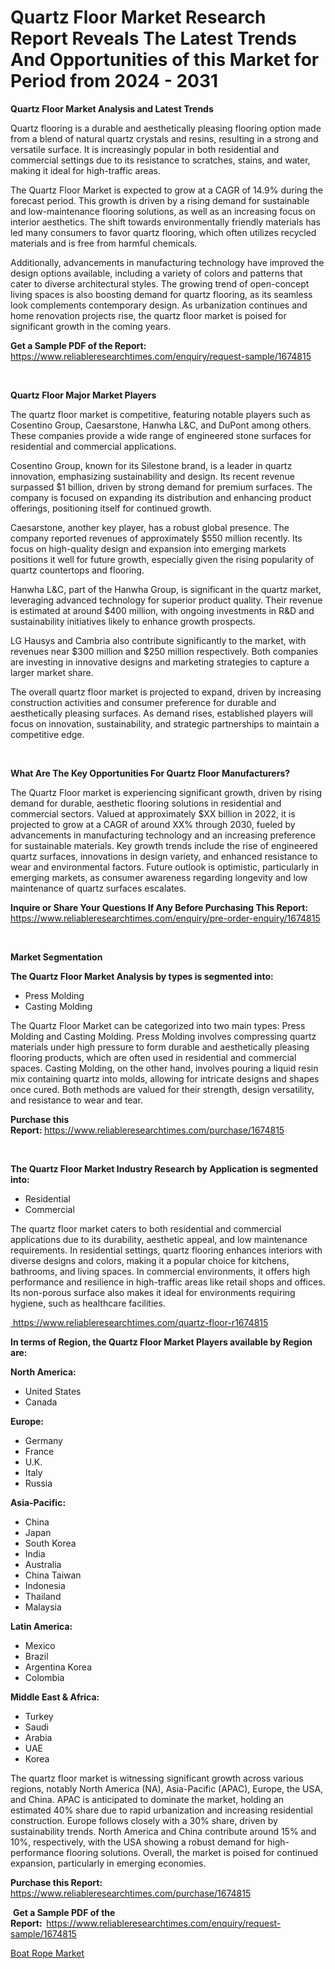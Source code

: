 <p><h1>Quartz Floor Market Research Report Reveals The Latest Trends And Opportunities of this Market for Period from 2024 - 2031</h1></p><p><strong>Quartz Floor Market Analysis and Latest Trends</strong></p>
<p><p>Quartz flooring is a durable and aesthetically pleasing flooring option made from a blend of natural quartz crystals and resins, resulting in a strong and versatile surface. It is increasingly popular in both residential and commercial settings due to its resistance to scratches, stains, and water, making it ideal for high-traffic areas.</p><p>The Quartz Floor Market is expected to grow at a CAGR of 14.9% during the forecast period. This growth is driven by a rising demand for sustainable and low-maintenance flooring solutions, as well as an increasing focus on interior aesthetics. The shift towards environmentally friendly materials has led many consumers to favor quartz flooring, which often utilizes recycled materials and is free from harmful chemicals.</p><p>Additionally, advancements in manufacturing technology have improved the design options available, including a variety of colors and patterns that cater to diverse architectural styles. The growing trend of open-concept living spaces is also boosting demand for quartz flooring, as its seamless look complements contemporary design. As urbanization continues and home renovation projects rise, the quartz floor market is poised for significant growth in the coming years.</p></p>
<p><strong>Get a Sample PDF of the Report:&nbsp;</strong> <a href="https://www.reliableresearchtimes.com/enquiry/request-sample/1674815?utm_campaign=1933&utm_medium=2&utm_source=Github&utm_content=ia&utm_term=28122024&utm_id=quartz-floor">https://www.reliableresearchtimes.com/enquiry/request-sample/1674815</a></p>
<p>&nbsp;</p>
<p><strong>Quartz Floor Major Market Players</strong></p>
<p><p>The quartz floor market is competitive, featuring notable players such as Cosentino Group, Caesarstone, Hanwha L&C, and DuPont among others. These companies provide a wide range of engineered stone surfaces for residential and commercial applications. </p><p>Cosentino Group, known for its Silestone brand, is a leader in quartz innovation, emphasizing sustainability and design. Its recent revenue surpassed $1 billion, driven by strong demand for premium surfaces. The company is focused on expanding its distribution and enhancing product offerings, positioning itself for continued growth.</p><p>Caesarstone, another key player, has a robust global presence. The company reported revenues of approximately $550 million recently. Its focus on high-quality design and expansion into emerging markets positions it well for future growth, especially given the rising popularity of quartz countertops and flooring.</p><p>Hanwha L&C, part of the Hanwha Group, is significant in the quartz market, leveraging advanced technology for superior product quality. Their revenue is estimated at around $400 million, with ongoing investments in R&D and sustainability initiatives likely to enhance growth prospects.</p><p>LG Hausys and Cambria also contribute significantly to the market, with revenues near $300 million and $250 million respectively. Both companies are investing in innovative designs and marketing strategies to capture a larger market share.</p><p>The overall quartz floor market is projected to expand, driven by increasing construction activities and consumer preference for durable and aesthetically pleasing surfaces. As demand rises, established players will focus on innovation, sustainability, and strategic partnerships to maintain a competitive edge.</p></p>
<p>&nbsp;</p>
<p><strong>What Are The Key Opportunities For Quartz Floor Manufacturers?</strong></p>
<p><p>The Quartz Floor market is experiencing significant growth, driven by rising demand for durable, aesthetic flooring solutions in residential and commercial sectors. Valued at approximately $XX billion in 2022, it is projected to grow at a CAGR of around XX% through 2030, fueled by advancements in manufacturing technology and an increasing preference for sustainable materials. Key growth trends include the rise of engineered quartz surfaces, innovations in design variety, and enhanced resistance to wear and environmental factors. Future outlook is optimistic, particularly in emerging markets, as consumer awareness regarding longevity and low maintenance of quartz surfaces escalates.</p></p>
<p><strong>Inquire or Share Your Questions If Any Before Purchasing This Report:</strong> <a href="https://www.reliableresearchtimes.com/enquiry/pre-order-enquiry/1674815?utm_campaign=1933&utm_medium=2&utm_source=Github&utm_content=ia&utm_term=28122024&utm_id=quartz-floor">https://www.reliableresearchtimes.com/enquiry/pre-order-enquiry/1674815</a></p>
<p>&nbsp;</p>
<p><strong>Market Segmentation</strong></p>
<p><strong>The Quartz Floor Market Analysis by types is segmented into:</strong></p>
<p><ul><li>Press Molding</li><li>Casting Molding</li></ul></p>
<p><p>The Quartz Floor Market can be categorized into two main types: Press Molding and Casting Molding. Press Molding involves compressing quartz materials under high pressure to form durable and aesthetically pleasing flooring products, which are often used in residential and commercial spaces. Casting Molding, on the other hand, involves pouring a liquid resin mix containing quartz into molds, allowing for intricate designs and shapes once cured. Both methods are valued for their strength, design versatility, and resistance to wear and tear.</p></p>
<p><strong>Purchase this Report:&nbsp;</strong><a href="https://www.reliableresearchtimes.com/purchase/1674815?utm_campaign=1933&utm_medium=2&utm_source=Github&utm_content=ia&utm_term=28122024&utm_id=quartz-floor">https://www.reliableresearchtimes.com/purchase/1674815</a></p>
<p>&nbsp;</p>
<p><strong>The Quartz Floor Market Industry Research by Application is segmented into:</strong></p>
<p><ul><li>Residential</li><li>Commercial</li></ul></p>
<p><p>The quartz floor market caters to both residential and commercial applications due to its durability, aesthetic appeal, and low maintenance requirements. In residential settings, quartz flooring enhances interiors with diverse designs and colors, making it a popular choice for kitchens, bathrooms, and living spaces. In commercial environments, it offers high performance and resilience in high-traffic areas like retail shops and offices. Its non-porous surface also makes it ideal for environments requiring hygiene, such as healthcare facilities.</p></p>
<p><a href="https://www.reliableresearchtimes.com/quartz-floor-r1674815?utm_campaign=1933&utm_medium=2&utm_source=Github&utm_content=ia&utm_term=28122024&utm_id=quartz-floor">&nbsp;https://www.reliableresearchtimes.com/quartz-floor-r1674815</a></p>
<p><strong>In terms of Region, the Quartz Floor Market Players available by Region are:</strong></p>
<p>
    <p> <strong> North America: </strong>
        <ul>
            <li>United States</li>
            <li>Canada</li>
        </ul>
        </p> 
    <p> <strong> Europe: </strong>
        <ul>
            <li>Germany</li>
            <li>France</li>
            <li>U.K.</li>
            <li>Italy</li>
            <li>Russia</li>
        </ul>
        </p> 
    <p> <strong> Asia-Pacific: </strong>
        <ul>
            <li>China</li>
            <li>Japan</li>
            <li>South Korea</li>
            <li>India</li>
            <li>Australia</li>
            <li>China Taiwan</li>
            <li>Indonesia</li>
            <li>Thailand</li>
            <li>Malaysia</li>
        </ul>
        </p> 
    <p> <strong> Latin America: </strong>
        <ul>
            <li>Mexico</li>
            <li>Brazil</li>
            <li>Argentina Korea</li>
            <li>Colombia</li>
        </ul>
        </p> 
    <p> <strong> Middle East & Africa: </strong>
        <ul>
            <li>Turkey</li>
            <li>Saudi</li>
            <li>Arabia</li>
            <li>UAE</li>
            <li>Korea</li>
        </ul>
    </p>
    </p>
<p><p>The quartz floor market is witnessing significant growth across various regions, notably North America (NA), Asia-Pacific (APAC), Europe, the USA, and China. APAC is anticipated to dominate the market, holding an estimated 40% share due to rapid urbanization and increasing residential construction. Europe follows closely with a 30% share, driven by sustainability trends. North America and China contribute around 15% and 10%, respectively, with the USA showing a robust demand for high-performance flooring solutions. Overall, the market is poised for continued expansion, particularly in emerging economies.</p></p>
<p><strong>Purchase this Report: </strong><a href="https://www.reliableresearchtimes.com/purchase/1674815?utm_campaign=1933&utm_medium=2&utm_source=Github&utm_content=ia&utm_term=28122024&utm_id=quartz-floor">https://www.reliableresearchtimes.com/purchase/1674815</a></p>
<p>&nbsp;<strong>Get a Sample PDF of the Report:&nbsp;&nbsp;</strong><a href="https://www.reliableresearchtimes.com/enquiry/request-sample/1674815?utm_campaign=1933&utm_medium=2&utm_source=Github&utm_content=ia&utm_term=28122024&utm_id=quartz-floor">https://www.reliableresearchtimes.com/enquiry/request-sample/1674815</a></p>
<p><strong></strong></p>
<p><p><a href="https://github.com/nathandecarvalho/Market-Research-Report-List-5/blob/main/boat-rope-market.md?utm_campaign=1933&utm_medium=2&utm_source=Github&utm_content=ia&utm_term=28122024&utm_id=quartz-floor">Boat Rope Market</a></p></p>